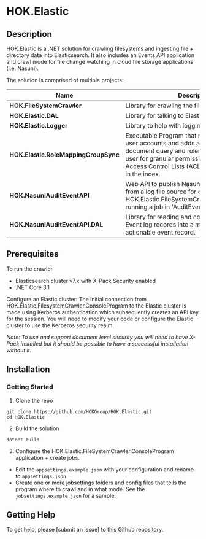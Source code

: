 # HOK.Elastic
## Description
HOK.Elastic is a .NET solution for crawling filesystems and ingesting file + directory data into Elasticsearch. It also includes an Events API application and crawl mode for file change watching in cloud file storage applications (i.e. Nasuni).


The solution is comprised of multiple projects:

| Name | Description |
|-------| -------------|
| **HOK.FileSystemCrawler** | Library for crawling the filesystem |
| **HOK.Elastic.DAL** | Library for talking to Elastic cluster |
| **HOK.Elastic.Logger** | Library to help with logging |
| **HOK.Elastic.RoleMappingGroupSync** | Executable Program that reads Active Directory user accounts and adds an Elastic role document query and rolemapping rule for each user for granular permissions in the form of Access Control Lists (ACLs) for every document in the index.|
| **HOK.NasuniAuditEventAPI**| Web API to publish Nasuni's File System events from a log file source for consumption by a HOK.Elastic.FileSystemCrawler.ConsoleProgram running a job in 'AuditEventCrawl' mode.|
| **HOK.NasuniAuditEventAPI.DAL**| Library for reading and converting Nasuni Audit Event log records into a more generic, actionable event record.|



## Prerequisites
To run the crawler
- Elasticsearch cluster v7.x with X-Pack Security enabled
- .NET Core 3.1

Configure an Elastic cluster:
The initial connection from HOK.Elastic.FilesystemCrawler.ConsoleProgram to the Elastic cluster is made using Kerberos authentication which subsequently creates an API key for the session. You will need to modify your code or configure the Elastic cluster to use the Kerberos security realm.

_Note: To use and support document level security you will need to have X-Pack installed but it should be possible to have a successful installation without it._ 

## Installation
### Getting Started
1. Clone the repo
```
git clone https://github.com/HOKGroup/HOK.Elastic.git
cd HOK.Elastic
```

2. Build the solution
```
dotnet build
```
3. Configure the HOK.Elastic.FileSystemCrawler.ConsoleProgram application + create jobs. 
- Edit the `appsettings.example.json` with your configuration and rename to `appsettings.json`
- Create one or more jobsettings folders and config files that tells the program where to crawl and in what mode. See the `jobsettings.example.json` for a sample.


## Getting Help

To get help, please [submit an issue] to this Github repository.
